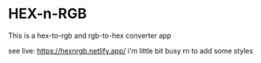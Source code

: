 # HEX-n-RGB
This is a hex-to-rgb and rgb-to-hex converter app

see live:
https://hexnrgb.netlify.app/
i'm little bit busy rn to add some styles
